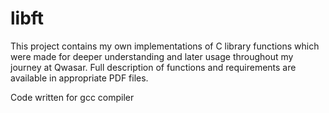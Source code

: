 # libft
This project contains my own implementations of C library functions which were made for deeper understanding and later usage throughout my journey at Qwasar. Full description of functions and requirements are available in appropriate PDF files.

Code written for gcc compiler
